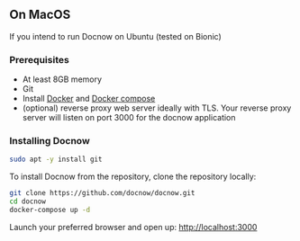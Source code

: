 ## On MacOS

If you intend to run Docnow on Ubuntu (tested on Bionic)

### Prerequisites

* At least 8GB memory
* Git
* Install [Docker](https://docs.docker.com/install/linux/docker-ce/ubuntu/) and [Docker compose](https://docs.docker.com/compose/install/)
* (optional) reverse proxy web server ideally with TLS. Your reverse proxy server will listen on port 3000 for the docnow application


### Installing Docnow


```bash
sudo apt -y install git
```

To install Docnow from the repository, clone the repository locally:

```bash
git clone https://github.com/docnow/docnow.git
cd docnow
docker-compose up -d
```

Launch your preferred browser and open up: [http://localhost:3000](http://localhost:3000)